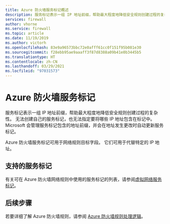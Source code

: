 ```yaml
---
title: Azure 防火墙服务标记概述
description: 服务标记表示一组 IP 地址前缀，帮助最大程度地降低安全规则创建过程的复杂性。
services: firewall
author: vhorne
ms.service: firewall
ms.topic: article
ms.date: 11/19/2019
ms.author: victorh
ms.openlocfilehash: 83e9a96573bbc72e0afff61cc0f151f95b081e30
ms.sourcegitcommit: f28ebb95ae9aaaff3f87d8388a09b41e0b3445b5
ms.translationtype: HT
ms.contentlocale: zh-CN
ms.lasthandoff: 03/29/2021
ms.locfileid: "97031573"
---
```

# <a name="azure-firewall-service-tags"></a>Azure 防火墙服务标记

服务标记表示一组 IP 地址前缀，帮助最大程度地降低安全规则创建过程的复杂性。 无法创建自己的服务标记，也无法指定要将哪些 IP 地址包含在标记中。 Microsoft 会管理服务标记包含的地址前缀，并会在地址发生更改时自动更新服务标记。

Azure 防火墙服务标记可用于网络规则目标字段。 它们可用于代替特定的 IP 地址。

## <a name="supported-service-tags"></a>支持的服务标记

有关可在 Azure 防火墙网络规则中使用的服务标记的列表，请参阅[虚拟网络服务标记](../virtual-network/service-tags-overview.md#available-service-tags)。

## <a name="next-steps"></a>后续步骤

若要详细了解 Azure 防火墙规则，请参阅 [Azure 防火墙规则处理逻辑](rule-processing.md)。
